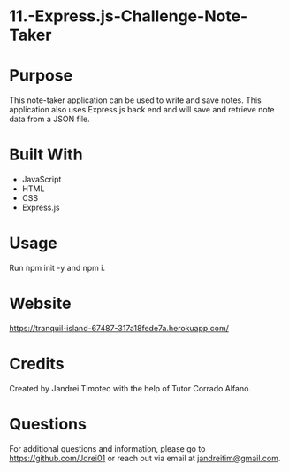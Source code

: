 # 11.-Express.js-Challenge-Note-Taker

# Purpose
This note-taker application can be used to write and save notes. This application also uses Express.js back end and will save and retrieve note data from a JSON file.

# Built With
* JavaScript
* HTML
* CSS
* Express.js

# Usage
Run npm init -y and npm i.

# Website
https://tranquil-island-67487-317a18fede7a.herokuapp.com/

# Credits
Created by Jandrei Timoteo with the help of Tutor Corrado Alfano.

# Questions
For additional questions and information, please go to https://github.com/Jdrei01 or reach out via email at jandreitim@gmail.com.